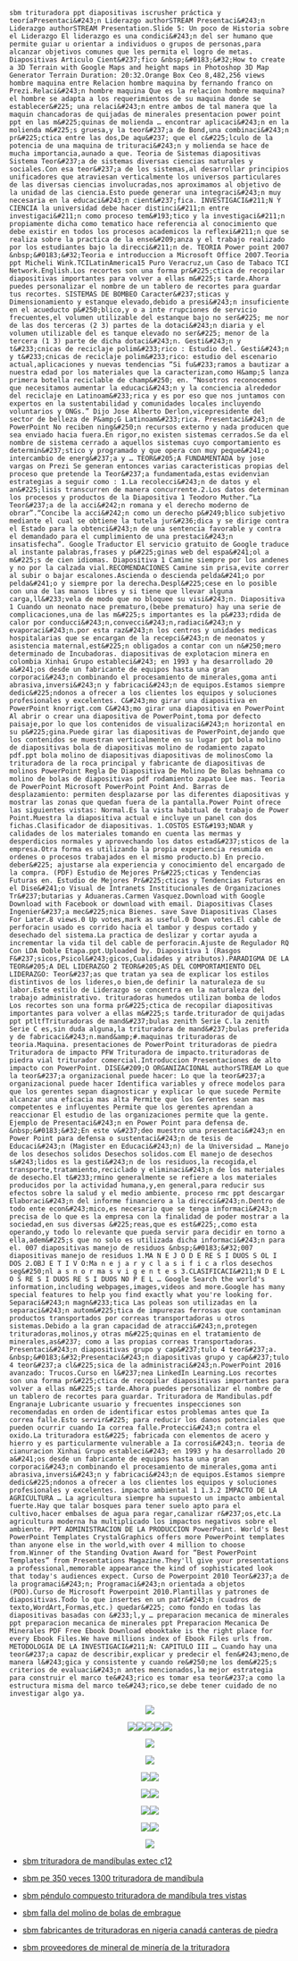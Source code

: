 
```
sbm trituradora ppt diapositivas iscrusher práctica y teoríaPresentaci&#243;n Liderazgo authorSTREAM Presentaci&#243;n Liderazgo authorSTREAM Presentation.Slide 5: Un poco de Historia sobre el Liderazgo El liderazgo es una condici&#243;n del ser humano que permite guiar u orientar a individuos o grupos de personas,para alcanzar objetivos comunes que les permita el logro de metas. Diapositivas Articulo Cient&#237;fico &nbsp;&#0183;&#32;How to create a 3D Terrain with Google Maps and height maps in Photoshop 3D Map Generator Terrain Duration: 20:32.Orange Box Ceo 8,482,256 views hombre maquina entre Relacion hombre maquina by fernando franco on Prezi.Relaci&#243;n hombre maquina Que es la relacion hombre maquina? el hombre se adapta a los requerimientos de su maquina donde se establecer&#225; una relaci&#243;n entre ambos de tal manera que la maquin chancadoras de quijadas de minerales presentacion power point ppt en las m&#225;quinas de molienda … encontrar aplicaci&#243;n en la molienda m&#225;s gruesa,y la teor&#237;a de Bond,una combinaci&#243;n pr&#225;ctica entre las dos,De aqu&#237; que el c&#225;lculo de la potencia de una maquina de trituraci&#243;n y molienda se hace de mucha importancia,aunado a que. Teoria de Sistemas diapositivas Sistema Teor&#237;a de sistemas diversas ciencias naturales y sociales.Con esa teor&#237;a de los sistemas,al desarrollar principios unificadores que atraviesan verticalmente los universos particulares de las diversas ciencias involucradas,nos aproximamos al objetivo de la unidad de las ciencia.Esto puede generar una integraci&#243;n muy necesaria en la educaci&#243;n cient&#237;fica. INVESTIGACI&#211;N Y CIENCIA la universidad debe hacer distinci&#211;n entre investigaci&#211;n como proceso tem&#193;tico y la investigaci&#211;n propiamente dicha como tematico hace referencia al conocimiento que debe existir en todos los procesos academicos la reflexi&#211;n que se realiza sobre la practica de la ense&#209;anza y el trabajo realizado por los estudiantes bajo la direcci&#211;n de. TEORIA Power point 2007 &nbsp;&#0183;&#32;Teoria e introduccion a Microsoft Office 2007.Teoria ppt Micheli Wink.TCILatinAmerica15 Puro Veracruz,un Caso de Tabaco TCI Network.English.Los recortes son una forma pr&#225;ctica de recopilar diapositivas importantes para volver a ellas m&#225;s tarde.Ahora puedes personalizar el nombre de un tablero de recortes para guardar tus recortes. SISTEMAS DE BOMBEO Caracter&#237;sticas y Dimensionamiento y estanque elevado,debido a presi&#243;n insuficiente en el acueducto p&#250;blico,y o a inte rrupciones de servicio frecuentes,el volumen utilizable del estanque bajo no ser&#225; me nor de las dos terceras (2 3) partes de la dotaci&#243;n diaria y el volumen utilizable del es tanque elevado no ser&#225; menor de la tercera (1 3) parte de dicha dotaci&#243;n. Gesti&#243;n y t&#233;cnicas de reciclaje polim&#233;rico : Estudio del. Gesti&#243;n y t&#233;cnicas de reciclaje polim&#233;rico: estudio del escenario actual,aplicaciones y nuevas tendencias “Si fu&#233;ramos a bautizar a nuestra edad por los materiales que la caracterizan,como H&amp;S lanza primera botella reciclable de champ&#250; en. “Nosotros reconocemos que necesitamos aumentar la educaci&#243;n y la conciencia alrededor del reciclaje en Latinoam&#233;rica y es por eso que nos juntamos con expertos en la sustentabilidad y comunidades locales incluyendo voluntarios y ONGs.” Dijo Jose Alberto Derlon,vicepresidente del sector de belleza de P&amp;G Latinoam&#233;rica. Presentaci&#243;n de PowerPoint No reciben ning&#250;n recursos externo y nada producen que sea enviado hacia fuera.En rigor,no existen sistemas cerrados.Se da el nombre de sistema cerrado a aquellos sistemas cuyo comportamiento es determin&#237;stico y programado y que opera con muy peque&#241;o intercambio de energ&#237;a y … TEOR&#205;A FUNDAMENTADA by jose vargas on Prezi Se generan entonces varias caracteristicas propias del proceso que pretende la Teor&#237;a fundamentada,estas evidenvian estrategias a seguir como : 1.La recolecci&#243;n de datos y el an&#225;lisis transcurren de manera concurrente.2.Los datos determinan los procesos y productos de la Diapositiva 1 Teodoro Muther.“La Teor&#237;a de la acci&#242;n romana y el derecho moderno de obrar”.“Concibe la acci&#242;n como un derecho p&#249;blico subjetivo mediante el cual se obtiene la tutela jur&#236;dica y se dirige contra el Estado para la obtenci&#243;n de una sentencia favorable y contra el demandado para el cumplimiento de una prestaci&#243;n insatisfecha”. Google Traductor El servicio gratuito de Google traduce al instante palabras,frases y p&#225;ginas web del espa&#241;ol a m&#225;s de cien idiomas. Diapositiva 1 Camine siempre por los andenes y no por la calzada vial.RECOMENDACIONES Camine sin prisa,evite correr al subir o bajar escalones.Ascienda o descienda pelda&#241;o por pelda&#241;o y siempre por la derecha.Despl&#225;cese en lo posible con una de las manos libres y si tiene que llevar alguna carga,ll&#233;vela de modo que no bloquee su visi&#243;n. Diapositiva 1 Cuando un neonato nace prematuro,(bebe prematuro) hay una serie de complicaciones,una de las m&#225;s importantes es la p&#233;rdida de calor por conducci&#243;n,convecci&#243;n,radiaci&#243;n y evaporaci&#243;n.por esta raz&#243;n los centros y unidades medicas hospitalarias que se encargan de la recepci&#243;n de neonatos y asistencia maternal,est&#225;n obligados a contar con un n&#250;mero determinado de Incubadoras. diapositivas de explotacion minera en colombia Xinhai Grupo estableci&#243; en 1993 y ha desarrollado 20 a&#241;os desde un fabricante de equipos hasta una gran corporaci&#243;n combinando el procesamiento de minerales,goma anti abrasiva,inversi&#243;n y fabricaci&#243;n de equipos.Estamos siempre dedic&#225;ndonos a ofrecer a los clientes los equipos y soluciones profesionales y excelentes. C&#243;mo girar una diapositiva en PowerPoint knorrigt.com C&#243;mo girar una diapositiva en PowerPoint Al abrir o crear una diapositiva de PowerPoint,toma por defecto paisaje,por lo que los contenidos de visualizaci&#243;n horizontal en su p&#225;gina.Puede girar las diapositivas de PowerPoint,dejando que los contenidos se muestran verticalmente en su lugar ppt bola molino de diapositivas bola de diapositivas molino de rodamiento zapato pdf.ppt bola molino de diapositivas diapositivas de molinosComo la trituradora de la roca principal y fabricante de diapositivas de molinos PowerPoint Regla De Diapositiva De Molino De Bolas behnama co molino de bolas de diapositivas pdf rodamiento zapato Lee mas. Teoria de PowerPoint Microsoft PowerPoint Point And. Barras de desplazamiento: permiten desplazarse por las diferentes diapositivas y mostrar las zonas que quedan fuera de la pantalla.Power Point ofrece las siguientes vistas: Normal.Es la vista habitual de trabajo de Power Point.Muestra la diapositiva actual e incluye un panel con dos fichas.Clasificador de diapositivas. 1.COSTOS EST&#193;NDAR y calidades de los materiales tomando en cuenta las mermas y desperdicios normales y aprovechando los datos estad&#237;sticos de la empresa.Otra forma es utilizando la propia experiencia resumida en ordenes o procesos trabajados en el mismo producto.b) En precio. deber&#225; ajustarse ala experiencia y conocimiento del encargado de la compra. (PDF) Estudio de Mejores Pr&#225;cticas y Tendencias Futuras en. Estudio de Mejores Pr&#225;cticas y Tendencias Futuras en el Dise&#241;o Visual de Intranets Institucionales de Organizaciones Tr&#237;butarias y Aduaneras.Carmen Vasquez.Download with Google Download with Facebook or download with email. Diapositivas Clases Ingenier&#237;a mec&#225;nica Bienes. save Save Diapositivas Clases For Later.8 views.0 Up votes,mark as useful.0 Down votes.El cable de perforacin usado es corrido hacia el tambor y despus cortado y desechado del sistema.La practica de deslizar y cortar ayuda a incrementar la vida til del cable de perforacin.Ajuste de Regulador RQ Con LDA Doble Etapa.ppt.Uploaded by. Diapositiva 1 (Rasgos F&#237;sicos,Psicol&#243;gicos,Cualidades y atributos).PARADIGMA DE LA TEOR&#205;A DEL LIDERAZGO 2 TEOR&#205;AS DEL COMPORTAMIENTO DEL LIDERAZGO: Teor&#237;as que tratan ya sea de explicar los estilos distintivos de los lideres,o bien,de definir la naturaleza de su labor.Este estilo de Liderazgo se concentra en la naturaleza del trabajo administrativo. trituradoras humedos utilizan bomba de lodos Los recortes son una forma pr&#225;ctica de recopilar diapositivas importantes para volver a ellas m&#225;s tarde.triturador de quijadas ppt ptltfTrituradoras de mand&#237;bulas zenith Serie C.la zenith Serie C es,sin duda alguna,la trituradora de mand&#237;bulas preferida y de fabricaci&#243;n.mand&amp;#.maquinas trituradoras de teoria.Maquina. presentaciones de PowerPoint trituradoras de piedra Trituradora de impacto PFW Trituradora de impacto.trituradoras de piedra vial triturador comercial.Introduccion Presentaciones de alto impacto con PowerPoint. DISE&#209;O ORGANIZACIONAL authorSTREAM Lo que la teor&#237;a organizacional puede hacer: Lo que la teor&#237;a organizacional puede hacer Identifica variables y ofrece modelos para que los gerentes sepan diagnosticar y explicar lo que sucede Permite alcanzar una eficacia mas alta Permite que los Gerentes sean mas competentes e influyentes Permite que los gerentes aprendan a reaccionar El estudio de las organizaciones permite que la gente. Ejemplo de Presentaci&#243;n en Power Point para defensa de. &nbsp;&#0183;&#32;En este v&#237;deo muestro una presentaci&#243;n en Power Point para defensa o sustentaci&#243;n de tesis de Educaci&#243;n (Magister en Educaci&#243;n) de la Universidad … Manejo de los desechos solidos Desechos solidos.com El manejo de desechos s&#243;lidos es la gesti&#243;n de los residuos,la recogida,el transporte,tratamiento,reciclado y eliminaci&#243;n de los materiales de desecho.El t&#233;rmino generalmente se refiere a los materiales producidos por la actividad humana,y,en general,para reducir sus efectos sobre la salud y el medio ambiente. proceso rmc ppt descargar Elaboraci&#243;n del informe financiero a la direcci&#243;n.Dentro de todo ente econ&#243;mico,es necesario que se tenga informaci&#243;n precisa de lo que es la empresa con la finalidad de poder mostrar a la sociedad,en sus diversas &#225;reas,que es est&#225;,como esta operando,y todo lo relevante que pueda servir para decidir en torno a ella,adem&#225;s que no solo es utilizada dicha informaci&#243;n para el. 007 diapositivas manejo de residuos &nbsp;&#0183;&#32;007 diapositivas manejo de residuos 1.MA N E J O D E RE S I DUOS S OL I DOS 2.OBJ E T I V O:Ma n e j a r y c l a s i f i c a rlos desechos seg&#250;nl a s n o r ma s v i g e n t e s 3.CLASIFICACI&#211;N D E L O S RE S I DUOS RE S I DUOS NO P E L … Google Search the world's information,including webpages,images,videos and more.Google has many special features to help you find exactly what you're looking for. Separaci&#243;n magn&#233;tica Las poleas son utilizadas en la separaci&#243;n autom&#225;tica de impurezas ferrosas que contaminan productos transportados por correas transportadoras u otros sistemas.Debido a la gran capacidad de atracci&#243;n,protegen trituradoras,molinos,y otras m&#225;quinas en el tratamiento de minerales,as&#237; como a las propias correas transportadoras. Presentaci&#243;n diapositivas grupo y cap&#237;tulo 4 teor&#237;a. &nbsp;&#0183;&#32;Presentaci&#243;n diapositivas grupo y cap&#237;tulo 4 teor&#237;a cl&#225;sica de la administraci&#243;n.PowerPoint 2016 avanzado: Trucos.Curso en l&#237;nea LinkedIn Learning.Los recortes son una forma pr&#225;ctica de recopilar diapositivas importantes para volver a ellas m&#225;s tarde.Ahora puedes personalizar el nombre de un tablero de recortes para guardar. Trituradora de Mandibulas.pdf Engranaje Lubricante usuario y frecuentes inspecciones son recomendadas en orden de identificar estos problemas antes que Ia correa falle.Esto servir&#225; para reducir los danos potenciales que pueden ocurrir cuando Ia correa falle.Protecci&#243;n contra el oxido.La trituradora est&#225; fabricada con elementos de acero y hierro y es particularmente vulnerable a Ia corrosi&#243;n. teoria de cianuracion Xinhai Grupo estableci&#243; en 1993 y ha desarrollado 20 a&#241;os desde un fabricante de equipos hasta una gran corporaci&#243;n combinando el procesamiento de minerales,goma anti abrasiva,inversi&#243;n y fabricaci&#243;n de equipos.Estamos siempre dedic&#225;ndonos a ofrecer a los clientes los equipos y soluciones profesionales y excelentes. impacto ambiental 1 1.3.2 IMPACTO DE LA AGRICULTURA … La agricultura siempre ha supuesto un impacto ambiental fuerte.Hay que talar bosques para tener suelo apto para el cultivo,hacer embalses de agua para regar,canalizar r&#237;os,etc.La agricultura moderna ha multiplicado los impactos negativos sobre el ambiente. PPT ADMINISTRACION DE LA PRODUCCION PowerPoint. World's Best PowerPoint Templates CrystalGraphics offers more PowerPoint templates than anyone else in the world,with over 4 million to choose from.Winner of the Standing Ovation Award for “Best PowerPoint Templates” from Presentations Magazine.They'll give your presentations a professional,memorable appearance the kind of sophisticated look that today's audiences expect. Curso de Powerpoint 2010 Teor&#237;a de la programaci&#243;n; Programaci&#243;n orientada a objetos (POO).Curso de Microsoft Powerpoint 2010.Plantillas y patrones de diapositivas.Todo lo que insertes en un patr&#243;n (cuadros de texto,WordArt,Formas,etc.) quedar&#225; como fondo en todas las diapositivas basadas con &#233;l,y … preparacion mecanica de minerales ppt preparacion mecanica de minerales ppt Preparacion Mecanica De Minerales PDF Free Ebook Download ebooktake is the right place for every Ebook Files.We have millions index of Ebook Files urls from. METODOLOGIA DE LA INVESTIGACI&#211;N: CAPITULO III … Cuando hay una teor&#237;a capaz de describir,explicar y predecir el fen&#243;meno,de manera l&#243;gica y consistente y cuando re&#250;ne los dem&#225;s criterios de evaluaci&#243;n antes mencionados,la mejor estrategia para construir el marco te&#243;rico es tomar esa teor&#237;a como la estructura misma del marco te&#243;rico,se debe tener cuidado de no investigar algo ya. 
```

<div align="center">

<a href="https://es-crusher.shibang-china.com/github&k=sbm+trituradora+ppt+diapositivas+iscrusher+pr%C3%A1ctica+y+teor%C3%ADa"><img src="https://static.shibang-china.com/es/crusher/logo.jpg"></a>

<a href="https://es-crusher.shibang-china.com/github&k=sbm+trituradora+ppt+diapositivas+iscrusher+pr%C3%A1ctica+y+teor%C3%ADa"><img src="https://static.shibang-china.com/es/crusher/index.jpg"></a><a href="https://es-crusher.shibang-china.com/material.htmlgithub&k=sbm+trituradora+ppt+diapositivas+iscrusher+pr%C3%A1ctica+y+teor%C3%ADa"><img src="https://static.shibang-china.com/es/crusher/material.jpg"></a><a href="https://es-crusher.shibang-china.com/application.htmlgithub&k=sbm+trituradora+ppt+diapositivas+iscrusher+pr%C3%A1ctica+y+teor%C3%ADa"><img src="https://static.shibang-china.com/es/crusher/application.jpg"></a><a href="https://es-crusher.shibang-china.com/aboutus.htmlgithub&k=sbm+trituradora+ppt+diapositivas+iscrusher+pr%C3%A1ctica+y+teor%C3%ADa"><img src="https://static.shibang-china.com/es/crusher/aboutus.jpg"></a><a href="https://es-crusher.shibang-china.com/contact.htmlgithub&k=sbm+trituradora+ppt+diapositivas+iscrusher+pr%C3%A1ctica+y+teor%C3%ADa"><img src="https://static.shibang-china.com/es/crusher/contact.jpg"></a>

<a href="https://es-crusher.shibang-china.com/github&k=sbm+trituradora+ppt+diapositivas+iscrusher+pr%C3%A1ctica+y+teor%C3%ADa"><img src="https://static.shibang-china.com/es/crusher/banner.jpg"></a>

<a href="https://swt.shibang-china.com/github&k=sbm+trituradora+ppt+diapositivas+iscrusher+pr%C3%A1ctica+y+teor%C3%ADa"><img src="https://static.shibang-china.com/es/crusher/text.jpg"></a>

<a href="https://swt.shibang-china.com/github&k=sbm+trituradora+ppt+diapositivas+iscrusher+pr%C3%A1ctica+y+teor%C3%ADa"><img src="https://static.shibang-china.com/es/crusher/chat.jpg"></a><a href="https://es-crusher.shibang-china.com/contact.htmlgithub&k=sbm+trituradora+ppt+diapositivas+iscrusher+pr%C3%A1ctica+y+teor%C3%ADa"><img src="https://static.shibang-china.com/es/crusher/message.jpg"></a>

<a href="https://es-crusher.shibang-china.com/products/pe.htmlgithub&k=sbm+trituradora+ppt+diapositivas+iscrusher+pr%C3%A1ctica+y+teor%C3%ADa"><img src="https://static.shibang-china.com/es/crusher/pe.jpg"></a><a href="https://es-crusher.shibang-china.com/products/pf.htmlgithub&k=sbm+trituradora+ppt+diapositivas+iscrusher+pr%C3%A1ctica+y+teor%C3%ADa"><img src="https://static.shibang-china.com/es/crusher/pf.jpg"></a>

<a href="https://es-crusher.shibang-china.com/products/hpt.htmlgithub&k=sbm+trituradora+ppt+diapositivas+iscrusher+pr%C3%A1ctica+y+teor%C3%ADa"><img src="https://static.shibang-china.com/es/crusher/hpt.jpg"></a><a href="https://es-crusher.shibang-china.com/products/vsi.htmlgithub&k=sbm+trituradora+ppt+diapositivas+iscrusher+pr%C3%A1ctica+y+teor%C3%ADa"><img src="https://static.shibang-china.com/es/crusher/vsi.jpg"></a>

<a href="https://es-crusher.shibang-china.com/products/klv.htmlgithub&k=sbm+trituradora+ppt+diapositivas+iscrusher+pr%C3%A1ctica+y+teor%C3%ADa"><img src="https://static.shibang-china.com/es/crusher/klv.jpg"></a><a href="https://es-crusher.shibang-china.com/products/portable.htmlgithub&k=sbm+trituradora+ppt+diapositivas+iscrusher+pr%C3%A1ctica+y+teor%C3%ADa"><img src="https://static.shibang-china.com/es/crusher/portable.jpg"></a>

<a href="https://swt.shibang-china.com/github&k=sbm+trituradora+ppt+diapositivas+iscrusher+pr%C3%A1ctica+y+teor%C3%ADa"><img src="https://static.shibang-china.com/es/crusher/case.jpg"></a>

</div>


* [sbm trituradora de mandíbulas extec c12](sbm%20trituradora%20de%20mand%C3%ADbulas%20extec%20c12.md)

* [sbm pe 350 veces 1300 trituradora de mandíbula](sbm%20pe%20350%20veces%201300%20trituradora%20de%20mand%C3%ADbula.md)

* [sbm péndulo compuesto trituradora de mandíbula tres vistas](sbm%20p%C3%A9ndulo%20compuesto%20trituradora%20de%20mand%C3%ADbula%20tres%20vistas.md)

* [sbm falla del molino de bolas de embrague](sbm%20falla%20del%20molino%20de%20bolas%20de%20embrague.md)

* [sbm fabricantes de trituradoras en nigeria canadá canteras de piedra](sbm%20fabricantes%20de%20trituradoras%20en%20nigeria%20canad%C3%A1%20canteras%20de%20piedra.md)

* [sbm proveedores de mineral de minería de la trituradora](sbm%20proveedores%20de%20mineral%20de%20miner%C3%ADa%20de%20la%20trituradora.md)